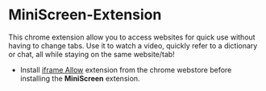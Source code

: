 # MiniScreen-Extension
This chrome extension allow you to access websites for quick use without having to change tabs.
Use it to watch a video, quickly refer to a dictionary or chat, all while staying on the same website/tab!
* Install [iframe Allow](https://chrome.google.com/webstore/detail/iframe-allow/gifgpciglhhpmeefjdmlpboipkibhbjg) extension from the chrome webstore before installing the  **MiniScreen** extension.

